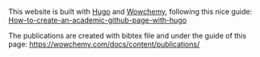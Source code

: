 This website is built with [Hugo](https://gohugo.io/) and [Wowchemy](https://wowchemy.com/), following this nice guide:
[How-to-create-an-academic-github-page-with-hugo](https://mickaellalande.github.io/post/how-to-create-an-academic-github-page-with-hugo/)

The publications are created with bibtex file and under the guide of this page: https://wowchemy.com/docs/content/publications/
